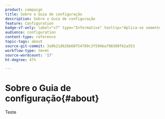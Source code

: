 ```yaml
---
product: campaign
title: Sobre o Guia de configuração
description: Sobre o Guia de configuração
feature: Configuration
badge-v7-only: label="v7" type="Informative" tooltip="Aplica-se somente ao Campaign Classic v7"
audience: configuration
content-type: reference
topic-tags: about
source-git-commit: 3a9b21d626b60754789c3f594ba798309f62a553
workflow-type: tm+mt
source-wordcount: '17'
ht-degree: 47%

---
```



# Sobre o Guia de configuração{#about}



Teste



